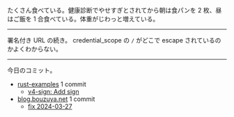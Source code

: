 たくさん食べている。健康診断でやせすぎとされてから朝は食パンを 2 枚、昼はご飯を 1 合食べている。体重がじわっと増えている。

---

署名付き URL の続き。 credential_scope の `/` がどこで escape されているのかよくわからない。

---

今日のコミット。

- [rust-examples](https://github.com/bouzuya/rust-examples) 1 commit
  - [v4-sign: Add sign](https://github.com/bouzuya/rust-examples/commit/16c7b8998c293f10a813637ebbbccf2b8cedab89)
- [blog.bouzuya.net](https://github.com/bouzuya/blog.bouzuya.net) 1 commit
  - [fix 2024-03-27](https://github.com/bouzuya/blog.bouzuya.net/commit/f678888bd954280575aff6bd595f1dc70e7a1559)
